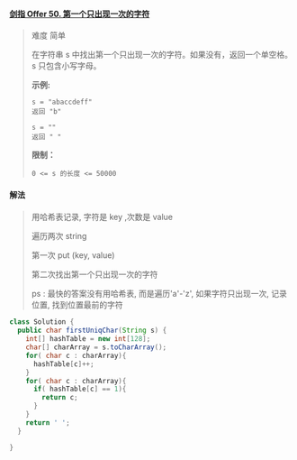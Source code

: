 #### [剑指 Offer 50. 第一个只出现一次的字符](https://leetcode-cn.com/problems/di-yi-ge-zhi-chu-xian-yi-ci-de-zi-fu-lcof/)

> 难度 简单
>
> 在字符串 s 中找出第一个只出现一次的字符。如果没有，返回一个单空格。 s 只包含小写字母。
>
> **示例:**
>
> ```
> s = "abaccdeff"
> 返回 "b"
> 
> s = "" 
> 返回 " "
> ```
>
>  
>
> **限制：**
>
> ```
> 0 <= s 的长度 <= 50000
> ```



#### 解法

####  

> 用哈希表记录, 字符是 key ,次数是 value
>
> 遍历两次 string
>
> 第一次 put (key, value)
>
> 第二次找出第一个只出现一次的字符
>
> ps : 最快的答案没有用哈希表, 而是遍历'a'-'z', 如果字符只出现一次, 记录位置, 找到位置最前的字符



```java
class Solution {
  public char firstUniqChar(String s) {
    int[] hashTable = new int[128]; 
    char[] charArray = s.toCharArray();   
    for( char c : charArray){
      hashTable[c]++;
    }
    for( char c : charArray){
      if( hashTable[c] == 1){
        return c;
      }
    }
    return ' ';
  }

}	
```


